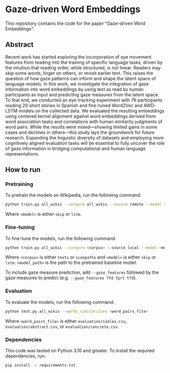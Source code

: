 # Gaze-driven Word Embeddings
This repository contains the code for the paper "Gaze-driven Word Embeddings".
## Abstract
Recent work has started exploring the incorporation of eye movement features from reading into the training of specific language tasks, driven by the intuition that reading order, while structured, is not linear. Readers may skip some words, linger on others, or revisit earlier text. This raises the question of how gaze patterns can inform and shape the latent space of language models. In this work, we investigate the integration of gaze information into word embeddings by using text as read by human participants as input and predicting gaze measures from the latent space. To that end, we conducted an eye-tracking experiment with 76 participants reading 20 short stories in Spanish and fine-tuned Word2Vec and AWD-LSTM models on the collected data. We evaluated the resulting embeddings using centered kernel alignment against word embeddings derived from word association tasks and correlations with human similarity judgments of word pairs. While the results were mixed—showing limited gains in some cases and declines in others—this study lays the groundwork for future research. Expanding the linguistic diversity of datasets and employing more cognitively aligned evaluation tasks will be essential to fully uncover the role of gaze information in bridging computational and human language representations.
## How to run
### Pretraining
To pretrain the models on Wikipedia, run the following command:
```bash
python train.py all_wikis --corpora all_wikis --source remote --model <model>
```
Where ```<model>``` is either ```skip``` or ```lstm```.
### Fine-tuning
To fine-tune the models, run the following command:
```bash
python train.py all_wikis --corpora <corpus> --source local --model <model> --finetune <model_path>
```
Where ```<corpus>``` is either ```texts``` or ```scanpaths``` and ```<model>``` is either ```skip``` or ```lstm```. ```<model_path>``` is the path to the pretrained baseline model.

To include gaze measure prediction, add ````--gaze_features```` followed by the gaze measures to predict (e.g. ````--gaze_features ffd fprt tfd````).
### Evaluation
To evaluate the models, run the following command:
```bash
python test.py all_wikis --words_similarities <word_pairs_file>
```
Where ```<word_pairs_file>``` is either ```evaluation/simlex.csv```, ```evaluation/abstract.csv```, or ```evaluation/concrete.csv```.
### Dependencies
This code was tested on Python 3.10 and greater. To install the required dependencies, run:
```bash
pip install -r requirements.txt
```